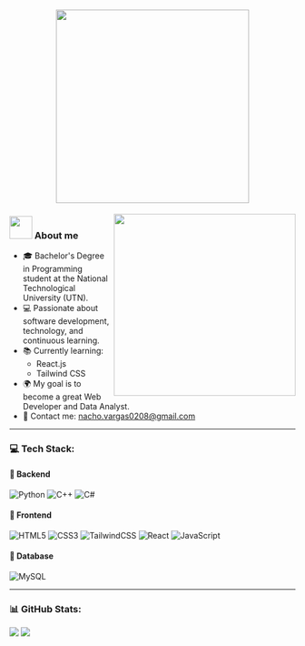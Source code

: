 <h1 align="center">
  <img src="https://media1.giphy.com/media/v1.Y2lkPTc5MGI3NjExZ3VldHRkeHpjNjlsd3UycHI5eDVycjRwanFraDExYnIwYXdjbHZtdCZlcD12MV9pbnRlcm5hbF9naWZfYnlfaWQmY3Q9cw/X9wv7f7g2L2AQhXCAa/giphy.gif" width="340" style="filter: brightness(0.9);"> 
</h1>
<!--  -->

<img align="right" width="320" src="https://c.tenor.com/GIYnmPBTFsUAAAAC/tenor.gif">

### <img  src="https://media.tenor.com/x10tu93AnNQAAAAj/clippy.gif" width="40px">&nbsp;**About me**


- 🎓 Bachelor's Degree in Programming student at the National Technological University (UTN).<br>
- 💻 Passionate about software development, technology, and continuous learning.<br>
- 📚 Currently learning:
  - React.js
  - Tailwind CSS<br>
- 🌍 My goal is to become a great Web Developer and Data Analyst.<br>
- 📩 Contact me: nacho.vargas0208@gmail.com 


---

### 💻 Tech Stack:
#### 🔹 Backend
![Python](https://img.shields.io/badge/python-3670A0?style=for-the-badge&logo=python&logoColor=ffdd54) 
![C++](https://img.shields.io/badge/c++-%2300599C.svg?style=for-the-badge&logo=c%2B%2B&logoColor=white) 
![C#](https://img.shields.io/badge/c%23-%23239120.svg?style=for-the-badge&logo=csharp&logoColor=white)
#### 🔹 Frontend
![HTML5](https://img.shields.io/badge/html5-%23E34F26.svg?style=for-the-badge&logo=html5&logoColor=white) 
![CSS3](https://img.shields.io/badge/css3-%231572B6.svg?style=for-the-badge&logo=css3&logoColor=white) 
![TailwindCSS](https://img.shields.io/badge/tailwindcss-%2338B2AC.svg?style=for-the-badge&logo=tailwind-css&logoColor=white) 
![React](https://img.shields.io/badge/react-%2320232a.svg?style=for-the-badge&logo=react&logoColor=%2361DAFB) 
![JavaScript](https://img.shields.io/badge/javascript-%23323330.svg?style=for-the-badge&logo=javascript&logoColor=%23F7DF1E) 
#### 🔹 Database
![MySQL](https://img.shields.io/badge/mysql-4479A1.svg?style=for-the-badge&logo=mysql&logoColor=white) 


---

### 📊 GitHub Stats:
![](https://github-readme-stats.vercel.app/api?username=VargasIgnacio&theme=synthwave&hide_border=true&include_all_commits=false&count_private=false)
![](https://nirzak-streak-stats.vercel.app/?user=VargasIgnacio&theme=synthwave&hide_border=true)





